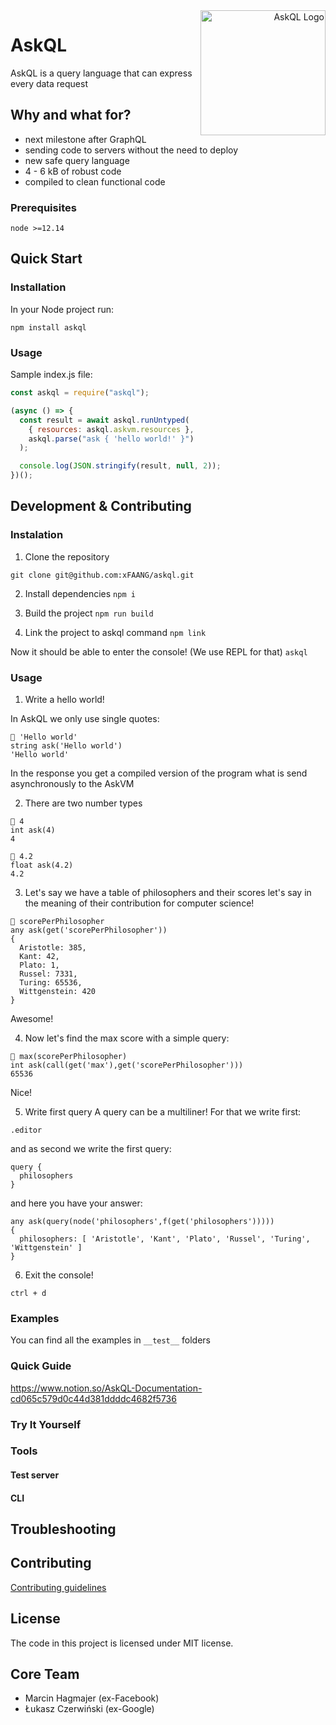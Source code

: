 <a href="https://askql.org" align="right">
  <img src="https://xfaang-assets.s3.eu-west-3.amazonaws.com/logo/askql-logo-OW-cut.png" align="right"
     title="AskQL Logo" width="200">
 </a>

# AskQL

AskQL is a query language that can express every data request

## Why and what for?

- next milestone after GraphQL
- sending code to servers without the need to deploy
- new safe query language
- 4 - 6 kB of robust code
- compiled to clean functional code

### Prerequisites

`node >=12.14`

## Quick Start

### Installation

In your Node project run:

```
npm install askql
```

### Usage

Sample index.js file:

```js
const askql = require("askql");

(async () => {
  const result = await askql.runUntyped(
    { resources: askql.askvm.resources },
    askql.parse("ask { 'hello world!' }")
  );

  console.log(JSON.stringify(result, null, 2));
})();
```

## Development & Contributing

### Instalation

1. Clone the repository

`git clone git@github.com:xFAANG/askql.git`

2. Install dependencies
   `npm i`

3. Build the project
   `npm run build`

4) Link the project to askql command
   `npm link`

Now it should be able to enter the console! (We use REPL for that)
`askql`

### Usage

1. Write a hello world!

In AskQL we only use single quotes:

```
🦄 'Hello world'
string ask('Hello world')
'Hello world'
```

In the response you get a compiled version of the program what is send asynchronously to the AskVM

2. There are two number types

```
🦄 4
int ask(4)
4
```

```
🦄 4.2
float ask(4.2)
4.2
```

3. Let's say we have a table of philosophers and their scores let's say in the meaning of their contribution for computer science!

```
🦄 scorePerPhilosopher
any ask(get('scorePerPhilosopher'))
{
  Aristotle: 385,
  Kant: 42,
  Plato: 1,
  Russel: 7331,
  Turing: 65536,
  Wittgenstein: 420
}
```

Awesome!

4. Now let's find the max score with a simple query:

```
🦄 max(scorePerPhilosopher)
int ask(call(get('max'),get('scorePerPhilosopher')))
65536
```

Nice!

5. Write first query
   A query can be a multiliner!
   For that we write first:

`.editor`

and as second we write the first query:

```
query {
  philosophers
}
```

and here you have your answer:

```
any ask(query(node('philosophers',f(get('philosophers')))))
{
  philosophers: [ 'Aristotle', 'Kant', 'Plato', 'Russel', 'Turing', 'Wittgenstein' ]
}
```

6. Exit the console!

`ctrl + d`

### Examples

You can find all the examples in `__test__` folders

### Quick Guide

https://www.notion.so/AskQL-Documentation-cd065c579d0c44d381ddddc4682f5736

### Try It Yourself

### Tools

#### Test server

#### CLI

## Troubleshooting

## Contributing

[Contributing guidelines](https://github.com/xFAANG/askql/blob/master/CONTRIBUTING.md)

## License

The code in this project is licensed under MIT license.

## Core Team

- Marcin Hagmajer (ex-Facebook)
- Łukasz Czerwiński (ex-Google)
